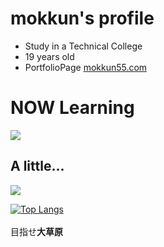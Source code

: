 <p align="center">

# mokkun's profile

- Study in a Technical College
- 19 years old
- PortfolioPage <a href="https://mokkun55.com" target="_blank">mokkun55.com</a>
# NOW Learning
<img src="https://skillicons.dev/icons?i=html,css,scss,tailwind,vite,js,ts,react,next,firebase" /> <br/>

## A little...
<img src="https://skillicons.dev/icons?i=arduino,blender,bootstrap,express,git,github,linux,raspberrypi,nodejs" /> <br/>

[![Top Langs](https://github-readme-stats.vercel.app/api/top-langs/?username=mokkun55&theme=default&show_icons=true&layout=compact)](https://github.com/mo-ri-regen/github-readme-stats) <br/><br/>
目指せ**大草原**
